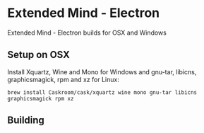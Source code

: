 Extended Mind - Electron
========================

Extended Mind - Electron builds for OSX and Windows

Setup on OSX
------------

Install Xquartz, Wine and Mono for Windows and gnu-tar, libicns, graphicsmagick, rpm and xz for Linux:

```
brew install Caskroom/cask/xquartz wine mono gnu-tar libicns graphicsmagick rpm xz
```

Building
--------

